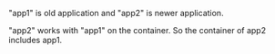 "app1" is old application and "app2" is newer application.

"app2" works with "app1" on the container. So the container of app2 includes app1.
